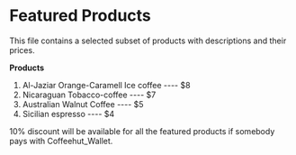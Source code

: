 # Featured Products

This file contains a selected subset of products with descriptions and their prices.

**Products**

1. Al-Jaziar Orange-Caramell Ice coffee ---- $8
2. Nicaraguan Tobacco-coffee ---- $7
3. Australian Walnut Coffee ---- $5
4. Sicilian espresso ---- $4

10% discount will be available for all the featured products if somebody pays with Coffeehut_Wallet.
